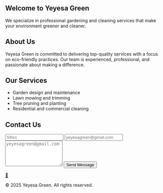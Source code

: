 </nav>

  <section id="home">
    <h2>Welcome to Yeyesa Green</h2>
    <p>We specialize in professional gardening and cleaning services that make your environment greener and cleaner.</p>
  </section>

  <section id="about">
    <h2>About Us</h2>
    <p>Yeyesa Green is committed to delivering top-quality services with a focus on eco-friendly practices. Our team is experienced, professional, and passionate about making a difference.</p>
  </section>

  <section id="services">
    <h2>Our Services</h2>
    <ul>
      <li>Garden design and maintenance</li>
      <li>Lawn mowing and trimming</li>
      <li>Tree pruning and planting</li>
      <li>Residential and commercial cleaning</li>
    </ul>
  </section>

  <section id="contact">
    <h2>Contact Us</h2>
    <form class="contact-form">
      <input type="text" placeholder="Sifiso" required />
      <input type="yeyesagreen@gmail.com" placeholder="yeyesagreen@gmail.com" required />
      <textarea placeholder="yeyesagreen@gmail.com" rows="5" required></textarea>
      <button type="submit">Send Message</button>
    </form>
  </section>

  <a href="https://wa.me/27717775907" class="whatsapp" target="_blank">
    &#x1F4AC;
  </a>

  <footer>
    <p>&copy; 2025 Yeyesa Green. All rights reserved.</p>
  </footer>
</body>
</html>
